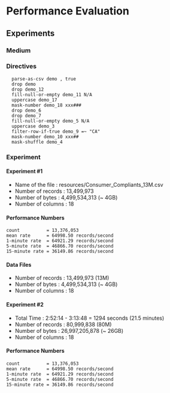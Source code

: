 # Performance Evaluation

## Experiments 

### Medium



### Directives

```
  parse-as-csv demo , true
  drop demo
  drop demo_12
  fill-null-or-empty demo_11 N/A
  uppercase demo_17
  mask-number demo_18 xxx###
  drop demo_6
  drop demo_7
  fill-null-or-empty demo_5 N/A
  uppercase demo_3
  filter-row-if-true demo_9 =~ "CA"
  mask-number demo_10 xxx##
  mask-shuffle demo_4
```

### Experiment
#### Experiment #1

* Name of the file : resources/Consumer_Compliants_13M.csv
* Number of records : 13,499,973
* Number of bytes : 4,499,534,313 (~ 4GB)
* Number of columns : 18

#### Performance Numbers

```
count          = 13,376,053
mean rate      = 64998.50 records/second
1-minute rate  = 64921.29 records/second
5-minute rate  = 46866.70 records/second
15-minute rate = 36149.86 records/second
```

#### Data Files
* Number of records : 13,499,973 (13M)
* Number of bytes : 4,499,534,313 (~ 4GB)
* Number of columns : 18

#### Experiment #2
* Total Time : 2:52:14 - 3:13:48 = 1294 seconds (21.5 minutes)
* Number of records : 80,999,838 (80M)
* Number of bytes : 26,997,205,878 (~ 26GB)
* Number of columns : 18

#### Performance Numbers
```
count          = 13,376,053
mean rate      = 64998.50 records/second
1-minute rate  = 64921.29 records/second
5-minute rate  = 46866.70 records/second
15-minute rate = 36149.86 records/second
```
